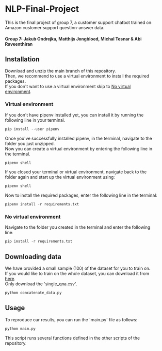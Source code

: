 # NLP-Final-Project

This is the final project of group 7, a customer support chatbot trained on Amazon customer support question-answer data.
#### Group 7: Jakub Ondrejka, Matthijs Jongbloed, Michal Tesnar & Abi Raveenthiran

## Installation 
Download and unzip the main branch of this repository.\
Then, we recommend to use a virtual environment to install the required packages.\
If you don't want to use a virtual environment skip to [No virtual environment](#no-virtual-environment).

### Virtual environment
If you don't have pipenv installed yet, you can install it by running the following line in your terminal.
```python
pip install --user pipenv
```
Once you've successfully installed pipenv,  in the terminal, navigate to the folder you just unzipped.\
Now you can create a virtual environment by entering the following line in the terminal.
```python
pipenv shell
```
If you closed your terminal or virtual environment, navigate back to the folder again and start up the virtual environment using:
```python
pipenv shell
```

Now to install the required packages, enter the following line in the terminal:
```python
pipenv install -r requirements.txt
```

### No virtual environment
Navigate to the folder you created in the terminal and enter the following line:
```python
pip install -r requirements.txt
```
## Downloading data
We have provided a small sample (100) of the dataset for you to train on.\
If you would like to train on the whole dataset, you can download it from [here](https://www.kaggle.com/datasets/praneshmukhopadhyay/amazon-questionanswer-dataset?select=single_qna.csv).\
Only download the 'single_qna.csv'. 
```python
python concatenate_data.py
```
## Usage
To reproduce our results, you can run the 'main.py' file as follows:
```python
python main.py
```
This script runs several functions defined in the other scripts of the repository.
